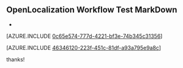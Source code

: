 ## OpenLocalization Workflow Test MarkDown
* 

[AZURE.INCLUDE [0c65e574-777d-4221-bf3e-74b345c31356](calleeMd1.md)]



[AZURE.INCLUDE [46346120-223f-451c-81df-a93a795e9a8c](calleeMd2.md)]

 
thanks!